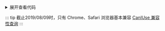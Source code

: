 <conicGradient/>

<details>
<summary>展开查看代码</summary>

```css
div {
    width: 200px;
    height: 200px;
    border-radius: 100px;
    background: conic-gradient(#c5f06e 0 30%, #00adb5 30% 68%, #7f96ff 60% 100%);
}
```
</details>

::: tip 截止2019/08/09时，只有 Chrome、Safari 浏览器基本兼容
<a href="https://caniuse.com/#search=conic-gradient" target="_blank">CanIUse 兼容性查询</a>
:::

